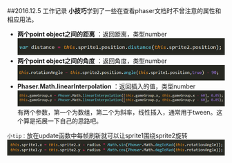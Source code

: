 ##2016.12.5 工作记录
**小技巧**学到了一些在查看phaser文档时不曾注意的属性和相应用法。
- **两个point object之间的距离** ：返回距离，类型number
![Alt text](./12.png)
- **两个point object之间的角度** ：返回角度，类型number
![Alt text](./13.png)
- **Phaser.Math.linearInterpolation**  ：返回插入的值，类型number
![Alt text](./14.png)
有两个参数，第一个为数组，第二个为斜率，线性插入，通常用于tween。这个算是拓展一下自己的思路吧。

 `小tip：`放在update函数中每帧刷新就可以让sprite1围绕sprite2旋转 ![Alt text](./15.png)


